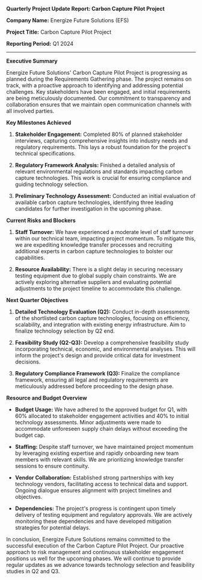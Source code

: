 **Quarterly Project Update Report: Carbon Capture Pilot Project**

**Company Name:** Energize Future Solutions (EFS)

**Project Title:** Carbon Capture Pilot Project

**Reporting Period:** Q1 2024

---

**Executive Summary**

Energize Future Solutions' Carbon Capture Pilot Project is progressing as planned during the Requirements Gathering phase. The project remains on track, with a proactive approach to identifying and addressing potential challenges. Key stakeholders have been engaged, and initial requirements are being meticulously documented. Our commitment to transparency and collaboration ensures that we maintain open communication channels with all involved parties.

**Key Milestones Achieved**

1. **Stakeholder Engagement:** Completed 80% of planned stakeholder interviews, capturing comprehensive insights into industry needs and regulatory requirements. This lays a robust foundation for the project's technical specifications.
   
2. **Regulatory Framework Analysis:** Finished a detailed analysis of relevant environmental regulations and standards impacting carbon capture technologies. This work is crucial for ensuring compliance and guiding technology selection.

3. **Preliminary Technology Assessment:** Conducted an initial evaluation of available carbon capture technologies, identifying three leading candidates for further investigation in the upcoming phase.

**Current Risks and Blockers**

1. **Staff Turnover:** We have experienced a moderate level of staff turnover within our technical team, impacting project momentum. To mitigate this, we are expediting knowledge transfer processes and recruiting additional experts in carbon capture technologies to bolster our capabilities.

2. **Resource Availability:** There is a slight delay in securing necessary testing equipment due to global supply chain constraints. We are actively exploring alternative suppliers and evaluating potential adjustments to the project timeline to accommodate this challenge.

**Next Quarter Objectives**

1. **Detailed Technology Evaluation (Q2):** Conduct in-depth assessments of the shortlisted carbon capture technologies, focusing on efficiency, scalability, and integration with existing energy infrastructure. Aim to finalize technology selection by Q2 end.
   
2. **Feasibility Study (Q2-Q3):** Develop a comprehensive feasibility study incorporating technical, economic, and environmental analyses. This will inform the project's design and provide critical data for investment decisions.

3. **Regulatory Compliance Framework (Q3):** Finalize the compliance framework, ensuring all legal and regulatory requirements are meticulously addressed before proceeding to the design phase.

**Resource and Budget Overview**

- **Budget Usage:** We have adhered to the approved budget for Q1, with 60% allocated to stakeholder engagement activities and 40% to initial technology assessments. Minor adjustments were made to accommodate unforeseen supply chain delays without exceeding the budget cap.
  
- **Staffing:** Despite staff turnover, we have maintained project momentum by leveraging existing expertise and rapidly onboarding new team members with relevant skills. We are prioritizing knowledge transfer sessions to ensure continuity.
  
- **Vendor Collaboration:** Established strong partnerships with key technology vendors, facilitating access to technical data and support. Ongoing dialogue ensures alignment with project timelines and objectives.
  
- **Dependencies:** The project's progress is contingent upon timely delivery of testing equipment and regulatory approvals. We are actively monitoring these dependencies and have developed mitigation strategies for potential delays.

In conclusion, Energize Future Solutions remains committed to the successful execution of the Carbon Capture Pilot Project. Our proactive approach to risk management and continuous stakeholder engagement positions us well for the upcoming phases. We will continue to provide regular updates as we advance towards technology selection and feasibility studies in Q2 and Q3.